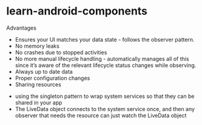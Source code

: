 # learn-android-components
Advantages 
- Ensures your UI matches your data state - follows the observer pattern.
- No memory leaks
- No crashes due to stopped activities
- No more manual lifecycle handling - automatically manages all of this since it’s aware of the relevant lifecycle status changes while observing.
- Always up to date data
- Proper configuration changes
- Sharing resources 
+  using the singleton pattern to wrap system services so that they can be shared in your app
+ The LiveData object connects to the system service once, and then any observer that needs the resource can just watch the LiveData object
